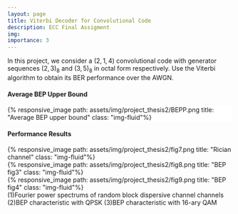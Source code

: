 ```yaml
---
layout: page
title: Viterbi Decoder for Convolutional Code
description: ECC Final Assigment
img: 
importance: 3
---
```

In this project, we consider a $(2,1,4)$ convolutional code with generator sequences $(2,3)_8$ and $(3,5)_8$ in octal form respectively. Use the Viterbi algorithm to obtain its BER performance over the AWGN.

#### Average BEP Upper Bound

<div class="w-75 p-3" style="background-color: #FFF;">{% responsive_image path: assets/img/project_thesis2/BEPP.png title: "Average BEP upper bound" class: "img-fluid"%}</div>

#### Performance Results

<div class="container">
  <div class="row">
    <div class="col">
      {% responsive_image path: assets/img/project_thesis2/fig7.png title: "Rician channel" class: "img-fluid"%}
    </div>
    <div class="col">
      {% responsive_image path: assets/img/project_thesis2/fig8.png title: "BEP fig3" class: "img-fluid"%}
    </div>
    <div class="col">
      {% responsive_image path: assets/img/project_thesis2/fig9.png title: "BEP fig4" class: "img-fluid"%}
    </div>
  </div>
</div>
<div class="caption">
    (1)Fourier power spectrums of random block dispersive channel channels
    (2)BEP characteristic with QPSK
    (3)BEP characteristic with 16-ary QAM
</div>